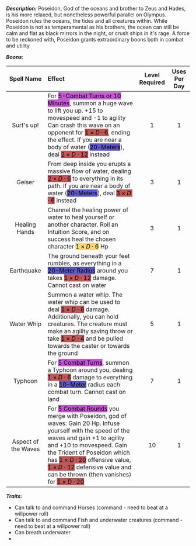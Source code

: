 ***Description:***
Poseidon, God of the oceans and brother to Zeus and Hades, is his more relaxed, but nonetheless powerful parallel on Olympus.
Poseidon rules the oceans, the tides and all creatures within.
While Poseidon is not as temperamental as his brothers, the ocean can still be calm and flat as black mirrors in the night, or crush ships in it's rage.
A force to be reckoned with, Poseidon grants extraordinary boons both in combat and utility

***Boons***:

|     Spell Name      | Effect                   | Level Required | Uses Per Day |
|:-------------------:|:--------------------- |:--------------:|:------------:|
|     Surf's up!      | For <mark style="background: #A100B8A6;">5-Combat Turns or 10 Minutes</mark>, summon a huge wave to lift you up. +15 to movespeed and -1 to agility Can crash this wave on an opponent for <mark style="background: #9E0000A6;">$1 \times D\cdot6$</mark>, ending the effect. If you are near a body of water (<mark style="background: #0900A7A6;">20-Meters</mark>), deal <mark style="background: #9E0000A6;">$2 \times D\cdot12$</mark> instead    |       1        |      1       | 
|       Geiser        | From deep inside you erupts a massive flow of water, dealing <mark style="background: #9E0000A6;">$2 \times D\cdot6$</mark> to everything in its path. If you are near a body of water (<mark style="background: #0900A7A6;">20-Meters</mark>), deal <mark style="background: #9E0000A6;">$3 \times D\cdot6$</mark> instead            |       3        |      1       |
|    Healing Hands    | Channel the healing power of water to heal yourself or another character.  Roll an Intuition Score, and on success heal the chosen character <mark style="background: #FFAD0085;">$1 \times D\cdot6$</mark> Hp                                                                                                                                                                                                                                                                                                            |       3        |      1       |
|     Earthquake      | The ground beneath your feet rumbles, as everything in a <mark style="background: #0900A7A6;">20-Meter Radius</mark> around you takes <mark style="background: #9E0000A6;">$1 \times D\cdot12$</mark> damage. Cannot cast on water                                          |       7        |      1       |
|     Water Whip      | Summon a water whip. The water whip can be used to deal <mark style="background: #9E0000A6;">$1 \times D\cdot8$</mark> damage. Additionally, you can hold creatures. The creature must make an agility saving throw or take <mark style="background: #9E0000A6;">$1 \times D\cdot4$</mark> and be pulled towards the caster or towards the ground   |       5        |      1       |
|       Typhoon       | For <mark style="background: #A100B8A6;">5 Combat Turns</mark>, summon a Typhoon around you, dealing <mark style="background: #9E0000A6;">$1 \times D\cdot6$</mark> damage to everything in a <mark style="background: #0900A7A6;">10-Meter</mark> radius each combat turn. Cannot cast on land                        |       7        |      1       |
| Aspect of the Waves | For <mark style="background: #A100B8A6;">5 Combat Rounds</mark> you merge with Poseidon, god of waves: Gain 20 Hp. Infuse yourself with the speed of the waves and gain +1 to agility and +10 to movespeed. Gain the Trident of Poseidon which has <mark style="background: #9E0000A6;">$1 \times D\cdot20$</mark> offensive value, <mark style="background: #9E0000A6;">$1 \times D\cdot12$</mark> defensive value and can be thrown (then vanishes) for <mark style="background: #9E0000A6;">$1 \times D\cdot20$</mark> |       10       |      1       |

***Traits:***
- Can talk to and command Horses (command - need to beat at a willpower roll)
- Can talk to and command Fish and underwater creatures  (command - need to beat at a willpower roll)
- Can breath underwater
- 



